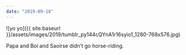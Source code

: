 ```yaml
---
date: "2019-09-18"
---
```


![yo yo]({{ site.baseurl }}/assets/images/2019/tumblr_py144cQYnA1r16syio1_1280-768x576.jpg)

Papa and Boí and Saoirse didn’t go horse-riding.
